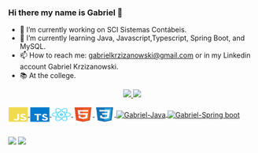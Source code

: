 ### Hi there my name is Gabriel 👋

- 🔭 I’m currently working on SCI Sistemas Contábeis.
- 🌱 I’m currently learning Java, Javascript,Typescript, Spring Boot, and MySQL.
- 📫 How to reach me: gabrielkrzizanowski@gmail.com or in my Linkedin account Gabriel Krzizanowski.
- 📚 At the college.

<div align="center">
  <a href="https://github.com/Gabrielkr28">
  <img height="180em" src="https://github-readme-stats.vercel.app/api?username=Gabrielkr28&show_icons=true&theme=dark&include_all_commits=true&count_private=true"/>
  <img height="180em" src="https://github-readme-stats.vercel.app/api/top-langs/?username=Gabrielkr28&layout=compact&langs_count=7&theme=dark"/>
</div>
  <div style="display: inline_block"><br>
  <img align="center" alt="Gabriel-Js" height="30" width="40" src="https://raw.githubusercontent.com/devicons/devicon/master/icons/javascript/javascript-plain.svg">
  <img align="center" alt="Gabriel-Ts" height="30" width="40" src="https://raw.githubusercontent.com/devicons/devicon/master/icons/typescript/typescript-plain.svg">
  <img align="center" alt="Gabriel-React" height="30" width="40" src="https://raw.githubusercontent.com/devicons/devicon/master/icons/react/react-original.svg">
  <img align="center" alt="Gabriel-HTML" height="30" width="40" src="https://raw.githubusercontent.com/devicons/devicon/master/icons/html5/html5-original.svg">
  <img align="center" alt="Gabriel-CSS" height="30" width="40" src="https://raw.githubusercontent.com/devicons/devicon/master/icons/css3/css3-original.svg">
  <img align="center" alt="Gabriel-Java" height="30" width="40" src="https://cdn.jsdelivr.net/gh/devicons/devicon/icons/java/java-original.svg">
  <img align="center" alt="Gabriel-Spring boot" height="30" width="40" src="https://cdn.jsdelivr.net/gh/devicons/devicon/icons/spring/spring-original.svg"> 
</div>
  
  ##
  
  <div> 
  <a href = "mailto:gabrielkrzizanowski@gmail.com"><img src="https://img.shields.io/badge/-Gmail-%23333?style=for-the-badge&logo=gmail&logoColor=white" target="_blank"></a>
  <a href="https://www.linkedin.com/in/gabriel-krzizanowski-26662918a" target="_blank"><img src="https://img.shields.io/badge/-LinkedIn-%230077B5?style=for-the-badge&logo=linkedin&logoColor=white" target="_blank"></a> 
 
 
</div>

